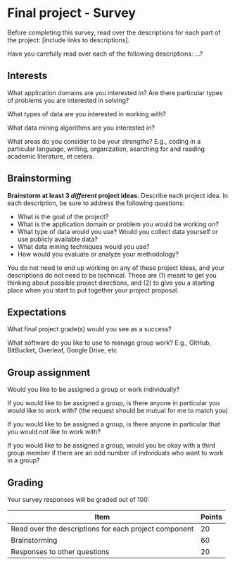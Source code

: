 # Final project - Survey

Before completing this survey, read over the descriptions for each part of the project:
[include links to descriptions].

Have you carefully read over each of the following descriptions: ...?

## Interests

What application domains are you interested in? Are there particular types of problems you are interested in solving?

What types of data are you interested in working with?

What data mining algorithms are you interested in?

What areas do you consider to be your strengths? E.g., coding in a particular language, writing, organization, searching for and reading academic literature, et cetera.

## Brainstorming

**Brainstorm at least 3 _different_ project ideas.** Describe each project idea. In each description, be sure to address the following questions:

- What is the goal of the project?
- What is the application domain or problem you would be working on?
- What type of data would you use? Would you collect data yourself or use publicly available data?
- What data mining techniques would you use?
- How would you evaluate or analyze your methodology?

You do not need to end up working on any of these project ideas, and your descriptions do not need to be technical.
These are (1) meant to get you thinking about possible project directions, and (2) to give you a starting place when you start to put together your project proposal.

## Expectations

What final project grade(s) would you see as a success?

What software do you like to use to manage group work? E.g., GitHub, BitBucket, Overleaf, Google Drive, etc

## Group assignment

Would you like to be assigned a group or work individually?

If you would like to be assigned a group, is there anyone in particular you would like to work with? (the request should be mutual for me to match you)

If you would like to be assigned a group, is there anyone in particular that you would _not_ like to work with?

If you would like to be assigned a group, would you be okay with a third group member if there are an odd number of individuals who want to work in a group?

## Grading

Your survey responses will be graded out of 100:

| Item | Points |
| --- | --- |
| Read over the descriptions for each project component | 20 |
| Brainstorming | 60 |
| Responses to other questions | 20 |